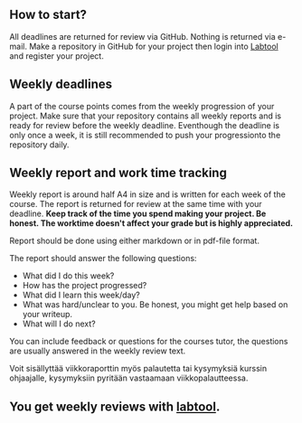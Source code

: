 ## How to start?

All deadlines are returned for review via GitHub. Nothing is returned via e-mail. Make a repository in GitHub for your project then login into [Labtool](https://studies.cs.helsinki.fi/labtool/) and register your project.

## Weekly deadlines

A part of the course points comes from the weekly progression of your project. Make sure that your repository contains all weekly reports and is ready for review before the weekly deadline. Eventhough the deadline is only once a week, it is still recommended to push your progressionto the repository daily.

## Weekly report and work time tracking

Weekly report is around half A4 in size and is written for each week of the course. The report is returned for review at the same time with your deadline. **Keep track of the time you spend making your project. Be honest. The worktime doesn't affect your grade but is highly appreciated.**

Report should be done using either markdown or in pdf-file format.

The report should answer the following questions:

 * What did I do this week?
 * How has the project progressed?
 * What did I learn this week/day?
 * What was hard/unclear to you. Be honest, you might get help based on your writeup.
 * What will I do next?

You can include feedback or questions for the courses tutor, the questions are usually answered in the weekly review text. 

Voit sisällyttää viikkoraporttin myös palautetta tai kysymyksiä kurssin ohjaajalle, kysymyksiin pyritään vastaamaan viikkopalautteessa.

## You get weekly reviews with [labtool](https://studies.cs.helsinki.fi/labtool/).
